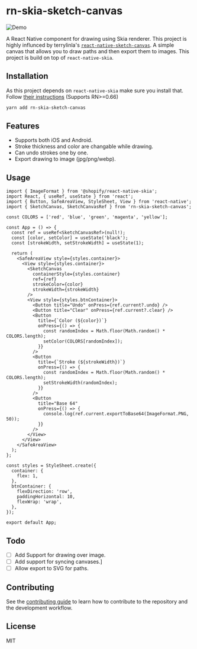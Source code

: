 # rn-skia-sketch-canvas

![Demo](https://user-images.githubusercontent.com/19703138/159114200-11d8cda2-eb22-45a6-a3f5-2879f2ce265d.gif)

A React Native component for drawing using Skia renderer. This project is highly influnced by terrylinla's [`react-native-sketch-canvas`](https://github.com/terrylinla/react-native-sketch-canvas). A simple canvas that allows you to draw paths and then export them to images. This project is build on top of `react-native-skia`.

## Installation

As this project depends on `react-native-skia` make sure you install that. Follow [their instructions](https://shopify.github.io/react-native-skia/docs/getting-started/installation) (Supports RN>=0.66)

```sh
yarn add rn-skia-sketch-canvas
```

## Features

- Supports both iOS and Android.
- Stroke thickness and color are changable while drawing.
- Can undo strokes one by one.
- Export drawing to image (jpg/png/webp).

## Usage

```tsx
import { ImageFormat } from '@shopify/react-native-skia';
import React, { useRef, useState } from 'react';
import { Button, SafeAreaView, StyleSheet, View } from 'react-native';
import { SketchCanvas, SketchCanvasRef } from 'rn-skia-sketch-canvas';

const COLORS = ['red', 'blue', 'green', 'magenta', 'yellow'];

const App = () => {
  const ref = useRef<SketchCanvasRef>(null!);
  const [color, setColor] = useState('black');
  const [strokeWidth, setStrokeWidth] = useState(1);

  return (
    <SafeAreaView style={styles.container}>
      <View style={styles.container}>
        <SketchCanvas
          containerStyle={styles.container}
          ref={ref}
          strokeColor={color}
          strokeWidth={strokeWidth}
        />
        <View style={styles.btnContainer}>
          <Button title="Undo" onPress={ref.current?.undo} />
          <Button title="Clear" onPress={ref.current?.clear} />
          <Button
            title={`Color (${color})`}
            onPress={() => {
              const randomIndex = Math.floor(Math.random() * COLORS.length);
              setColor(COLORS[randomIndex]);
            }}
          />
          <Button
            title={`Stroke (${strokeWidth})`}
            onPress={() => {
              const randomIndex = Math.floor(Math.random() * COLORS.length);
              setStrokeWidth(randomIndex);
            }}
          />
          <Button
            title="Base 64"
            onPress={() => {
              console.log(ref.current.exportToBase64(ImageFormat.PNG, 50));
            }}
          />
        </View>
      </View>
    </SafeAreaView>
  );
};

const styles = StyleSheet.create({
  container: {
    flex: 1,
  },
  btnContainer: {
    flexDirection: 'row',
    paddingHorizontal: 10,
    flexWrap: 'wrap',
  },
});

export default App;
```

## Todo

- [ ] Add Support for drawing over image.
- [ ] Add support for syncing canvases.]
- [ ] Allow export to SVG for paths.

## Contributing

See the [contributing guide](CONTRIBUTING.md) to learn how to contribute to the repository and the development workflow.

## License

MIT

